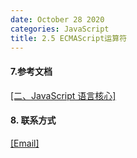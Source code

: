 ```yaml
---
date: October 28 2020
categories: JavaScript
title: 2.5 ECMAScript运算符
---
```




#### 7.参考文档

[[二、JavaScript 语言核心]](https://web-dolphin.github.io/2020/10/28/JavaScript/Tutorial/%E4%BA%8C%E3%80%81JavaScript%20%E8%AF%AD%E8%A8%80%E6%A0%B8%E5%BF%83/)


#### 8. 联系方式

[[Email]](yuanmin8888@outlook.com)
